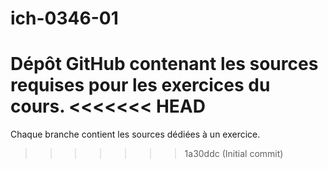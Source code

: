 # ich-0346-01
Dépôt GitHub contenant les sources requises pour les exercices du cours.
<<<<<<< HEAD
=======
Chaque branche contient les sources dédiées à un exercice.
>>>>>>> 1a30ddc (Initial commit)
